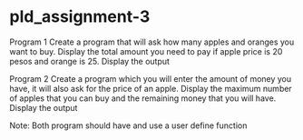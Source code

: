 # pld_assignment-3

Program 1
Create a program that will ask how many apples and oranges you want to buy.
Display the total amount you need to pay if apple price is 20 pesos and orange is 25.
Display the output

Program 2
Create a program which you will enter the amount of money you have, it will also ask for the price of an apple.
Display the maximum number of apples that you can buy and the remaining money that you will have.
Display the output

Note: Both program should have and use a user define function
